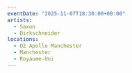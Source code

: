 ```yaml
---
eventDate: "2025-11-07T18:30:00+00:00"
artists:
  - Saxon
  - Dirkschneider
locations:
  - O2 Apollo Manchester
  - Manchester
  - Royaume-Uni
---
```

